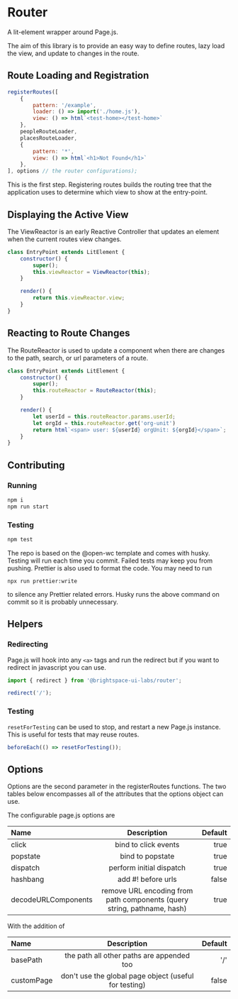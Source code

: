 # Router

A lit-element wrapper around Page.js.

The aim of this library is to provide an easy way to define routes, lazy load the view, and update to changes in the route. 

## Route Loading and Registration
```js
registerRoutes([
    {
        pattern: '/example',
        loader: () => import('./home.js'),
        view: () => html`<test-home></test-home>`
    },
    peopleRouteLoader,
    placesRouteLoader,
    {
        pattern: '*',
        view: () => html`<h1>Not Found</h1>`
    },
], options // the router configurations);
```

This is the first step. Registering routes builds the routing tree that the application uses to determine which view to show at the entry-point.

## Displaying the Active View
The ViewReactor is an early Reactive Controller that updates an element when the current routes view changes.

```js
class EntryPoint extends LitElement {
    constructor() {
        super();
        this.viewReactor = ViewReactor(this);
    }

    render() {
        return this.viewReactor.view;
    }
}
```

## Reacting to Route Changes
The RouteReactor is used to update a component when there are changes to the path, search, or url parameters of a route.

```js
class EntryPoint extends LitElement {
    constructor() {
        super();
        this.routeReactor = RouteReactor(this);
    }

    render() {
        let userId = this.routeReactor.params.userId;
        let orgId = this.routeReactor.get('org-unit')
        return html`<span> user: ${userId} orgUnit: ${orgId}</span>`;
    }
}
```

## Contributing

### Running

```bash
npm i
npm run start 
```

### Testing

```bash
npm test
```

The repo is based on the @open-wc template and comes with husky. Testing will run each time you commit. Failed tests may keep you from pushing. Prettier is also used to format the code. You may need to run 

```
npx run prettier:write
```

to silence any Prettier related errors. Husky runs the above command on commit so it is probably unnecessary. 

## Helpers

### Redirecting

Page.js will hook into any `<a>` tags and run the redirect but if you want to redirect in javascript you can use.

```js
import { redirect } from '@brightspace-ui-labs/router';

redirect('/');
```

### Testing

`resetForTesting` can be used to stop, and restart a new Page.js instance. This is useful for tests that may reuse routes.

```js
beforeEach(() => resetForTesting());
```

## Options

Options are the second parameter in the registerRoutes functions. The two tables below encompasses all of the attributes that the options object can use.

The configurable page.js options are   

| Name                |                               Description                               | Default |
| :------------------ | :---------------------------------------------------------------------: | ------: |
| click               |                          bind to click events                           |    true |
| popstate            |                            bind to popstate                             |    true |
| dispatch            |                        perform initial dispatch                         |    true |
| hashbang            |                           add #! before urls                            |   false |
| decodeURLComponents | remove URL encoding from path components (query string, pathname, hash) |    true |


With the addition of

| Name       |                      Description                      | Default |
| :--------- | :---------------------------------------------------: | ------: |
| basePath   |       the path all other paths are appended too       |     '/' |
| customPage | don't use the global page object (useful for testing) |   false |


